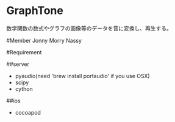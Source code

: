 # GraphTone
数学関数の数式やグラフの画像等のデータを音に変換し、再生する。

#Member
Jonny
Morry
Nassy

#Requirement

##server
* pyaudio(need 'brew install portaudio' if you use OSX)
* scipy
* cython

##ios
* cocoapod

